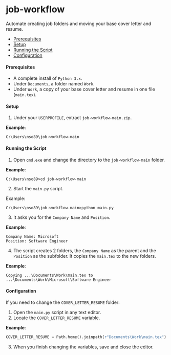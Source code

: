 # job-workflow
Automate creating job folders and moving your base cover letter and resume.

* [Prerequisites](#prerequisites)
* [Setup](#setup)
* [Running the Script](#running-the-script)
* [Configuration](#configuration)

#### <a name="prerequisites"></a>Prerequisites
* A complete install of `Python 3.x`.
* Under `Documents`, a folder named `Work`.
* Under `Work`, a copy of your base cover letter and resume in one file (`main.tex`).

#### <a name="setup"></a>Setup
1. Under your `USERPROFILE`, extract `job-workflow-main.zip`.

**Example**:
```batch
C:\Users\nso89\job-workflow-main
```

#### <a name="running-the-script"></a>Running the Script
1. Open `cmd.exe` and change the directory to the `job-workflow-main` folder.

**Example**:
```batch
C:\Users\nso89>cd job-workflow-main
```

2. Start the `main.py` script.

Example:

```batch
C:\Users\nso89\job-workflow-main>python main.py
```

3. It asks you for the `Company Name` and `Position`.

**Example**:
```batch
Company Name: Microsoft
Position: Software Engineer
```

4. The script creates 2 folders, the `Company Name` as the parent and the `Position` as the subfolder. It copies the `main.tex` to the new folders.

**Example**:
```batch
Copying ...\Documents\Work\main.tex to ...\Documents\Work\Microsoft\Software Engineer
```

#### <a name="configuration"></a>Configuration
If you need to change the `COVER_LETTER_RESUME` folder:

1. Open the `main.py` script in any text editor.
2. Locate the `COVER_LETTER_RESUME` variable.

**Example**:
```python
COVER_LETTER_RESUME = Path.home().joinpath(r"Documents\Work\main.tex")
```
3. When you finish changing the variables, save and close the editor.
